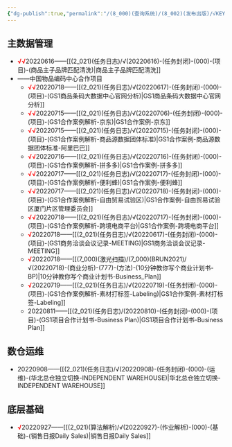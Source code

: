 ```yaml
---
{"dg-publish":true,"permalink":"/(8_000)(查询系统)/(8_002)(发布出版)/√KEY CONTRIBUTIONS/"}
---
```



## 主数据管理
+ <strong><font color=#FF0000>√√</font></strong>20220616——[[(2_021)(任务日志)/√(20220616)-(任务封闭)-(000)-(项目)-(商品主子品牌匹配清洗)\|商品主子品牌匹配清洗]]
+ ——中国物品编码中心合作项目
    + <strong><font color=#FF0000>√√</font></strong>20220718——[[(2_021)(任务日志)/√(20220617)-(任务封闭)-(000)-(项目)-(GS1商品条码大数据中心官网分析)\|GS1商品条码大数据中心官网分析]]
    + <strong><font color=#FF0000>√√</font></strong>20220715——[[(2_021)(任务日志)/√(20220706)-(任务封闭)-(000)-(项目)-(GS1合作案例解析-京东)\|GS1合作案例-京东]]
    + <strong><font color=#FF0000>√√</font></strong>20220715——[[(2_021)(任务日志)/√(20220715)-(任务封闭)-(000)-(项目)-(GS1合作案例解析-商品源数据团体标准)\|GS1合作案例-商品源数据团体标准-阿里巴巴]]
    + <strong><font color=#FF0000>√√</font></strong>20220716——[[(2_021)(任务日志)/√(20220716)-(任务封闭)-(000)-(项目)-(GS1合作案例解析-拼多多)\|GS1合作案例-拼多多]]
    + <strong><font color=#FF0000>√√</font></strong>20220717——[[(2_021)(任务日志)/√(20220717)-(任务封闭)-(000)-(项目)-(GS1合作案例解析-便利蜂)\|GS1合作案例-便利蜂]]
    + <strong><font color=#FF0000>√√</font></strong>20220717——[[(2_021)(任务日志)/√(20220718)-(任务封闭)-(000)-(项目)-(GS1合作案例解析-自由贸易试验区)\|GS1合作案例-自由贸易试验区厦门片区管理委员会]]
    + <strong><font color=#FF0000>√√</font></strong>20220718——[[(2_021)(任务日志)/√(20220717)-(任务封闭)-(000)-(项目)-(GS1合作案例解析-跨境电商平台)\|GS1合作案例-跨境电商平台]]
    + <strong><font color=#FF0000>√</font></strong>20220718——[[(2_021)(任务日志)/√(20220617)-(任务封闭)-(000)-(项目)-(GS1商务洽谈会议记录-MEETING)\|GS1商务洽谈会议记录-MEETING]]
    + <strong><font color=#FF0000>√</font></strong>20220718——[[(7_000)(激光扫描)/(7_000)(BRUN2021)/√(20220718)-(商业分析)-(777)-(方法)-(10分钟教你写个商业计划书-BP)\|10分钟教你写个商业计划书-Business_Plan]]
    + <strong><font color=#FF0000>√</font></strong>20220719——[[(2_021)(任务日志)/√(20220719)-(任务封闭)-(000)-(项目)-(GS1合作案例解析-素材打标签-Labeling)\|GS1合作案例-素材打标签-Labeling]]
    + 20220811——[[(2_021)(任务日志)/(20220810)-(任务封闭)-(000)-(项目)-(GS1项目合作计划书-Business Plan)\|GS1项目合作计划书-Business Plan]]

## 数仓运维
+ 20220908——[[(2_021)(任务日志)/√(20220908)-(任务封闭)-(000)-(运维)-(华北总仓独立切换-INDEPENDENT WAREHOUSE)\|华北总仓独立切换-INDEPENDENT WAREHOUSE]]

## 底层基础
+ <strong><font color=#FF0000>√</font></strong>20220927——[[(2_021)(算法解析)/√(20220927)-(作业解析)-(000)-(基础)-(销售日报Daily Sales)\|销售日报Daily Sales]]















